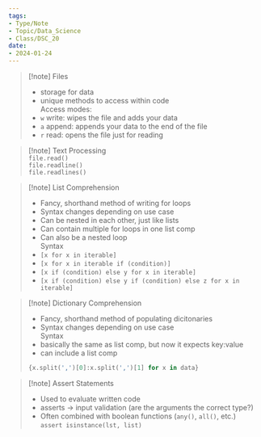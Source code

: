 ```yaml
---
tags:  
- Type/Note  
- Topic/Data_Science  
- Class/DSC_20  
date:  
- 2024-01-24  
---
```

  
> [!note] Files  
> - storage for data  
> - unique methods to access within code  
> Access modes:  
> - `w` write: wipes the file and adds your data  
> - `a` append: appends your data to the end of the file  
> - `r` read: opens the file just for reading  
  
> [!note] Text Processing  
> `file.read()`  
> `file.readline()`  
> `file.readlines()`  
  
> [!note] List Comprehension  
> - Fancy, shorthand method of writing for loops  
> - Syntax changes depending on use case  
> - Can be nested in each other, just like lists  
> - Can contain multiple for loops in one list comp  
> - Can also be a nested loop  
> Syntax  
> - `[x for x in iterable]`  
> - `[x for x in iterable if (condition)]`  
> - `[x if (condition) else y for x in iterable]`  
> - `[x if (condition) else y if (condition) else z for x in iterable]`  
  
> [!note] Dictionary Comprehension  
> - Fancy, shorthand method of populating dicitonaries  
> - Syntax changes depending on use case  
> Syntax  
> - basically the same as list comp, but now it expects key:value  
> - can include a list comp  
> ```Python  
> {x.split(',')[0]:x.split(',')[1] for x in data}  
> ```  
  
> [!note] Assert Statements  
> - Used to evaluate written code  
> - asserts -> input validation (are the arguments the correct type?)  
> - Often combined with boolean functions (`any()`, `all()`, etc.)  
> `assert isinstance(lst, list)`  
